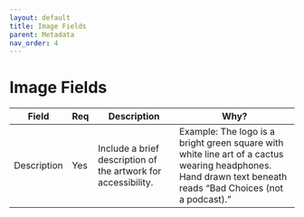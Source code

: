 ```yaml
---
layout: default
title: Image Fields
parent: Metadata
nav_order: 4
---
```


# Image Fields

| Field       | Req | Description                                                   | Why?                                                                                                                                                        |
|-------------|-----|---------------------------------------------------------------|-------------------------------------------------------------------------------------------------------------------------------------------------------------|
| Description | Yes | Include a brief description of the artwork for accessibility. | Example: The logo is a bright green square with white line art of a cactus wearing headphones. Hand drawn text beneath reads “Bad Choices (not a podcast).” |
